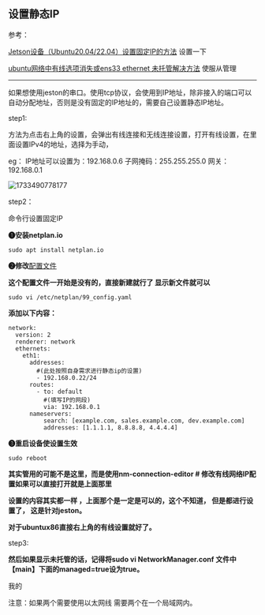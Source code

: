 ## 设置静态IP

参考：


[Jetson设备（Ubuntu20.04/22.04）设置固定IP的方法](https://blog.csdn.net/tw_fae/article/details/139329138)  设置一下

[ubuntu网络中有线选项消失或ens33 ethernet 未托管解决方法](https://blog.csdn.net/m0_46169650/article/details/130130728?sharetype=blog&shareid=130130728&sharerefer=app&sharesource=qq_43298381&sharefrom=link)  使服从管理



---



如果想使用jeston的串口。使用tcp协议，会使用到IP地址，除非接入的端口可以自动分配地址，否则是没有固定的IP地址的，需要自己设置静态IP地址。

step1:

方法为点击右上角的设置，会弹出有线连接和无线连接设置，打开有线设置，在里面设置IPv4的地址，选择为手动，

eg： IP地址可以设置为：192.168.0.6  子网掩码：255.255.255.0  网关：192.168.0.1

![1733490778177](image/开机个性化/1733490778177.png)

step2：

命令行设置固定IP

**➊安装netplan.io**

```
sudo apt install netplan.io
```

**➋修改**[配置文件](https://so.csdn.net/so/search?q=%E9%85%8D%E7%BD%AE%E6%96%87%E4%BB%B6&spm=1001.2101.3001.7020)

**这个配置文件一开始是没有的，直接新建就行了 显示新文件就可以**

```
sudo vi /etc/netplan/99_config.yaml
```

**添加以下内容：**

```
network:
  version: 2
  renderer: network
  ethernets:
    eth1:
      addresses:
        #(此处按照自身需求进行静态ip的设置)
        - 192.168.0.22/24   
      routes:
        - to: default
          #(填写IP的网段)
          via: 192.168.0.1
      nameservers:
          search: [example.com, sales.example.com, dev.example.com]
          addresses: [1.1.1.1, 8.8.8.8, 4.4.4.4]
```

**➌重启设备使设置生效**

```
sudo reboot
```

**其实管用的可能不是这里，而是使用nm-connection-editor # 修改有线网络IP配置如果可以直接打开就是上面那里**

**设置的内容其实都一样  ，上面那个是一定是可以的，这个不知道， 但是都进行设置了， 这是针对jeston。**

**对于ubuntux86直接右上角的有线设置就好了。**

step3:

**然后如果显示未托管的话，记得将sudo vi NetworkManager.conf  文件中【main】下面的managed=true设为true。**

我的

注意：如果两个需要使用以太网线 需要两个在一个局域网内。
